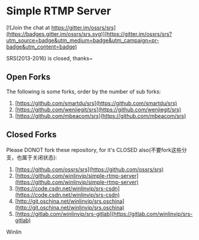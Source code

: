 Simple RTMP Server
==================

[![Join the chat at https://gitter.im/ossrs/srs](https://badges.gitter.im/ossrs/srs.svg)](https://gitter.im/ossrs/srs?utm_source=badge&utm_medium=badge&utm_campaign=pr-badge&utm_content=badge)

SRS(2013-2016) is closed, thanks~

## Open Forks

The following is some forks, order by the number of sub forks:

1. [https://github.com/smartdu/srs](https://github.com/smartdu/srs)
1. [https://github.com/wenjiegit/srs](https://github.com/wenjiegit/srs)
1. [https://github.com/mbeacom/srs](https://github.com/mbeacom/srs)

## Closed Forks

Please DONOT fork these repository, for it's CLOSED also(不要fork这些分支，也属于关闭状态):

1. [https://github.com/ossrs/srs](https://github.com/ossrs/srs)
1. [https://github.com/winlinvip/simple-rtmp-server](https://github.com/winlinvip/simple-rtmp-server)
1. [https://code.csdn.net/winlinvip/srs-csdn](https://code.csdn.net/winlinvip/srs-csdn)
1. [http://git.oschina.net/winlinvip/srs.oschina](http://git.oschina.net/winlinvip/srs.oschina)
1. [https://gitlab.com/winlinvip/srs-gitlab](https://gitlab.com/winlinvip/srs-gitlab)

Winlin

